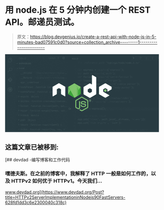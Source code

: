 # 用 node.js 在 5 分钟内创建一个 REST API。邮递员测试。

> 原文：<https://blog.devgenius.io/create-a-rest-api-with-node-js-in-5-minutes-bad07591c0d0?source=collection_archive---------1----------------------->

![](img/b265aa862e4505fc0e9ceb0a0315ff51.png)

## 这篇文章已被移到:

 [## devdad -编写博客和工作代码

### 嘿德夫斯。在之前的博客中，我解释了 HTTP 一般是如何工作的，以及 HTTPv2 如何优于 HTTPv1。今天我们…

www.devdad.org](https://www.devdad.org/Post?title=HTTPv2ServerImplementationinNodejs90FastServers-628fd1dd3c6e2300040c318c)